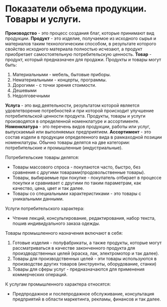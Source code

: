 # Показатели объема продукции. Товары и услуги.
**Производство** - это процесс создания благ, которые принимают вид продукции.
**Продукт** - это изделие, получаемое из исходного сырья и материалов таким технологическим способом, в результате которого свойство исходного материала полностью исчезают, а продукт приобретает самостоятельную потребительскую ценность.
**Товар** - продукт, который предназначен для продажи. Продукты и товары могут быть:
1. Материальными - мебель, бытовые приборы.
2. Нематериальными - концерты, программы.
3. Дорогими - с точки зрения стоимости.
4. Дешевыми
5. Недолговечными

**Услуга** - это вид деятельности, результатом которой является удовлетворение потребностей и при которой происходит улучшение потребительской ценности продукта.
Продукты, товары и услуги производятся в определенной номенклатуре и ассортименте. 
**Номенклатура** - это перечень видов продукции, работы или услуг, выпускаемый или выполняемых предприятием.
**Ассортимент** - это состав издели в продукции определенного вида в рамкаходной позиции номенклатуры. Обычно товары делятся на две категории: потребительские и промышленные (индустриальные).

Потребительские товары делятся:
 - Товары массового спроса - покупаются часто, быстро, без сравнения с другими товарами(продовольственные товары).
 - Товары, выбираемые при покупке - покупатель отбирает в процессе покупки и сравнивает с другими по таким параметрам, как качество, цена, цвет и так далее.
 - Товары со специальными характеристиками - это товары с уникальными данными.

Услуги потребительского характера:
 - Чтение лекций, консультирование, редактирования, набор текста, пошив индивидуального заказа одежды.

Товары промышленного назначения включают в себя:
1. Готовые изделия - полуфабрикаты, а также продукты, которые могут рассматриваться в качестве законченного продукта для произдводственных целей (краска, лак, электромотор и так далее).
2. Товары для производственных целей - эти товары используются в производстве других товаров (инструенты, оборудование, станки)
3. Товары для сферы услуг - предназначаются для применения коммерческих операций.

К услугам промышленного характера относятся:
- Предпродажное и послепродажное обслуживание, консультация предприятий в области маркетинга, рекламы, финансов и так далее.